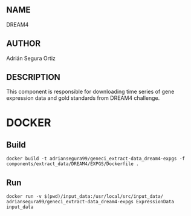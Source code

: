 ## NAME

DREAM4

## AUTHOR

Adrián Segura Ortiz

## DESCRIPTION

This component is responsible for downloading time series of gene expression data and gold standards from DREAM4 challenge.

# DOCKER

## Build

```
docker build -t adriansegura99/geneci_extract-data_dream4-expgs -f components/extract_data/DREAM4/EXPGS/Dockerfile .
```

## Run

```
docker run -v $(pwd)/input_data:/usr/local/src/input_data/ adriansegura99/geneci_extract-data_dream4-expgs ExpressionData input_data
```
